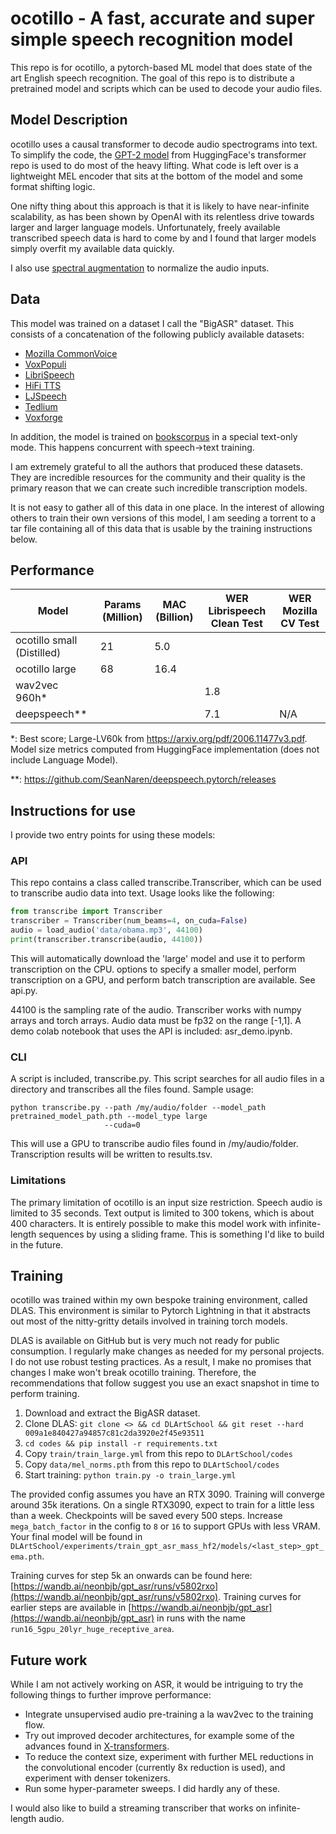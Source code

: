 # ocotillo - A fast, accurate and super simple speech recognition model

This repo is for ocotillo, a pytorch-based ML model that does state of the art English speech recognition. The goal of
this repo is to distribute a pretrained model and scripts which can be used to decode your audio files. 

## Model Description

ocotillo uses a causal transformer to decode audio spectrograms into text. To simplify the code, the [GPT-2 model](https://huggingface.co/docs/transformers/model_doc/gpt2) from
HuggingFace's transformer repo is used to do most of the heavy lifting. What code is left over is a lightweight MEL
encoder that sits at the bottom of the model and some format shifting logic.

One nifty thing about this approach is that it is likely to have near-infinite scalability, as has been shown by OpenAI
with its relentless drive towards larger and larger language models. Unfortunately, freely available transcribed speech
data is hard to come by and I found that larger models simply overfit my available data quickly. 

I also use [spectral augmentation](https://arxiv.org/abs/1904.08779) to normalize the audio inputs.

## Data

This model was trained on a dataset I call the "BigASR" dataset. This consists of a concatenation of the following
publicly available datasets:

- [Mozilla CommonVoice](https://arxiv.org/abs/1912.06670)
- [VoxPopuli](https://arxiv.org/abs/2101.00390)
- [LibriSpeech](https://arxiv.org/abs/1904.02882)
- [HiFi TTS](https://arxiv.org/abs/2104.01497)
- [LJSpeech](https://arxiv.org/pdf/1903.11269.pdf)
- [Tedlium](https://arxiv.org/abs/1805.04699)
- [Voxforge](https://arxiv.org/pdf/1805.08615.pdf)

In addition, the model is trained on [bookscorpus](https://huggingface.co/datasets/bookcorpus) in a special text-only mode.
This happens concurrent with speech->text training.

I am extremely grateful to all the authors that produced these datasets. They are incredible resources for the
community and their quality is the primary reason that we can create such incredible transcription models.

It is not easy to gather all of this data in one place. In the interest of allowing others to train their own versions
of this model, I am seeding a torrent to a tar file containing all of this data that is usable by the training instructions
below.

## Performance

| Model                      | Params (Million) | MAC (Billion) | WER Librispeech Clean Test | WER Mozilla CV Test |
|----------------------------|------------------|---------------|----------------------------|---------------------|
| ocotillo small (Distilled) | 21               | 5.0           |                            |                     |
| ocotillo large             | 68               | 16.4          |                            |                     |
| wav2vec 960h*              |                  |               | 1.8                        |                     |
| deepspeech**               |                  |               | 7.1                        | N/A                 |

*: Best score; Large-LV60k from https://arxiv.org/pdf/2006.11477v3.pdf. Model size metrics computed from HuggingFace implementation (does not include Language Model).

**: https://github.com/SeanNaren/deepspeech.pytorch/releases

## Instructions for use

I provide two entry points for using these models:

### API

This repo contains a class called transcribe.Transcriber, which can be used to transcribe audio
data into text. Usage looks like the following:

```python
from transcribe import Transcriber
transcriber = Transcriber(num_beams=4, on_cuda=False)
audio = load_audio('data/obama.mp3', 44100)
print(transcriber.transcribe(audio, 44100))
```

This will automatically download the 'large' model and use it to perform transcription on the CPU.
options to specify a smaller model, perform transcription on a GPU, and perform batch transcription
are available. See api.py.

44100 is the sampling rate of the audio. Transcriber works with numpy arrays and torch arrays.
Audio data must be fp32 on the range [-1,1]. A demo colab notebook that uses the API is included:
asr_demo.ipynb.

### CLI

A script is included, transcribe.py. This script searches for all audio files in a directory and
transcribes all the files found. Sample usage:

```shell
python transcribe.py --path /my/audio/folder --model_path pretrained_model_path.pth --model_type large
                     --cuda=0
```

This will use a GPU to transcribe audio files found in /my/audio/folder. Transcription results
will be written to results.tsv.

### Limitations

The primary limitation of ocotillo is an input size restriction. Speech audio is limited to 35 seconds.
Text output is limited to 300 tokens, which is about 400 characters. It is entirely possible to 
make this model work with infinite-length sequences by using a sliding frame. This is something I'd like
to build in the future.

## Training

ocotillo was trained within my own bespoke training environment, called DLAS. This environment is similar to Pytorch
Lightning in that it abstracts out most of the nitty-gritty details involved in training torch models.

DLAS is available on GitHub but is very much not ready for public consumption. I regularly make changes as needed for 
my personal projects. I do not use robust testing practices. As a result, I make no promises that changes I make won't
break ocotillo training. Therefore, the recommendations that follow suggest you use an exact snapshot in time to perform
training.

1. Download and extract the BigASR dataset.
2. Clone DLAS: `git clone <> && cd DLArtSchool && git reset --hard 009a1e840427a94857c81c2da3920e2f45e93511` 
3. `cd codes && pip install -r requirements.txt`
4. Copy `train/train_large.yml` from this repo to `DLArtSchool/codes`
5. Copy `data/mel_norms.pth` from this repo to `DLArtSchool/codes`
6. Start training: `python train.py -o train_large.yml`

The provided config assumes you have an RTX 3090. Training will converge around 35k iterations. On a single RTX3090,
expect to train for a little less than a week. Checkpoints will be saved every 500 steps. Increase `mega_batch_factor`
in the config to `8` or `16` to support GPUs with less VRAM. Your final model will be found in 
`DLArtSchool/experiments/train_gpt_asr_mass_hf2/models/<last_step>_gpt_ema.pth`.

Training curves for step 5k an onwards can be found here: [https://wandb.ai/neonbjb/gpt_asr/runs/v5802rxo](https://wandb.ai/neonbjb/gpt_asr/runs/v5802rxo).
Training curves for earlier steps are available in [https://wandb.ai/neonbjb/gpt_asr](https://wandb.ai/neonbjb/gpt_asr)
in runs with the name `run16_5gpu_20lyr_huge_receptive_area`.

## Future work

While I am not actively working on ASR, it would be intriguing to try the following things to further improve performance:

* Integrate unsupervised audio pre-training a la wav2vec to the training flow.
* Try out improved decoder architectures, for example some of the advances found in [X-transformers](https://github.com/lucidrains/x-transformers).
* To reduce the context size, experiment with further MEL reductions in the convolutional encoder (currently 8x reduction is used), 
  and experiment with denser tokenizers.
* Run some hyper-parameter sweeps. I did hardly any of these.

I would also like to build a streaming transcriber that works on infinite-length audio.